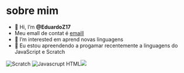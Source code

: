 # sobre mim
- 👋 Hi, I’m **@EduardoZ17**
- Meu emall de contat é [emaill](eduardo.zeferinoda.silva@escola.pr.gov.br)
- 👀 I’m interested  em aprend novas linguagens
- 🌱 Eu estou  apreendendo a progamar recentemente a linguagens  do JavaScript e Scratch

![Scratch](https://img.shields.io/badge/Scratch-4D97FF?style=for-the-badge&logo=Scratch&logoColor=white)
![Javascrupt](https://img.shields.io/badge/JavaScript-323330?style=for-the-badge&logo=javascript&logoColor=F7DF1E)
 HTML<img src="https://img.shields.io/badge/Scratch-4D97FF?style=for-the-badge&logo=Scratch&logoColor=white" />
